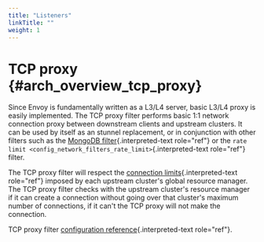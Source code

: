 ```yaml
---
title: "Listeners"
linkTitle: ""
weight: 1
---
```


# TCP proxy {#arch_overview_tcp_proxy}

Since Envoy is fundamentally written as a L3/L4 server, basic L3/L4
proxy is easily implemented. The TCP proxy filter performs basic 1:1
network connection proxy between downstream clients and upstream
clusters. It can be used by itself as an stunnel replacement, or in
conjunction with other filters such as the
[MongoDB filter](arch_overview_mongo){.interpreted-text role="ref"} or
the `rate limit <config_network_filters_rate_limit>`{.interpreted-text role="ref"}
filter.

The TCP proxy filter will respect the
[connection limits](envoy_v3_api_field_config.cluster.v3.CircuitBreakers.Thresholds.max_connections){.interpreted-text
role="ref"} imposed by each upstream cluster\'s global resource manager.
The TCP proxy filter checks with the upstream cluster\'s resource
manager if it can create a connection without going over that cluster\'s
maximum number of connections, if it can\'t the TCP proxy will not make
the connection.

TCP proxy filter
[configuration reference](config_network_filters_tcp_proxy){.interpreted-text
role="ref"}.
